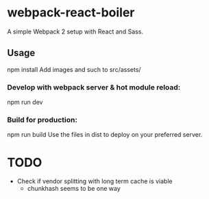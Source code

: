 # webpack-react-boiler
A simple Webpack 2 setup with React and Sass.

## Usage
npm install
Add images and such to src/assets/

### Develop with webpack server & hot module reload:
npm run dev

### Build for production:
npm run build
Use the files in dist to deploy on your preferred server.

# TODO
- Check if vendor splitting with long term cache is viable
  - chunkhash seems to be one way
